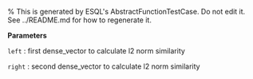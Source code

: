 % This is generated by ESQL's AbstractFunctionTestCase. Do not edit it. See ../README.md for how to regenerate it.

**Parameters**

`left`
:   first dense_vector to calculate l2 norm similarity

`right`
:   second dense_vector to calculate l2 norm similarity

